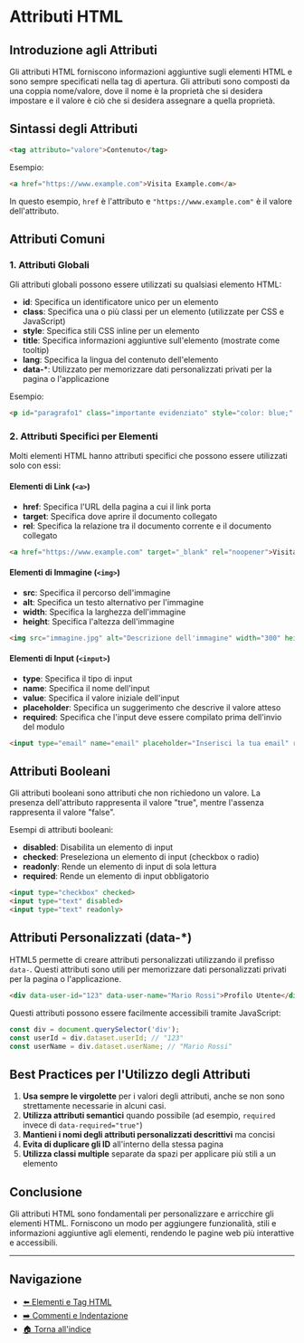 # Attributi HTML

## Introduzione agli Attributi

Gli attributi HTML forniscono informazioni aggiuntive sugli elementi HTML e sono sempre specificati nella tag di apertura. Gli attributi sono composti da una coppia nome/valore, dove il nome è la proprietà che si desidera impostare e il valore è ciò che si desidera assegnare a quella proprietà.

## Sintassi degli Attributi

```html
<tag attributo="valore">Contenuto</tag>
```

Esempio:

```html
<a href="https://www.example.com">Visita Example.com</a>
```

In questo esempio, `href` è l'attributo e `"https://www.example.com"` è il valore dell'attributo.

## Attributi Comuni

### 1. Attributi Globali

Gli attributi globali possono essere utilizzati su qualsiasi elemento HTML:

- **id**: Specifica un identificatore unico per un elemento
- **class**: Specifica una o più classi per un elemento (utilizzate per CSS e JavaScript)
- **style**: Specifica stili CSS inline per un elemento
- **title**: Specifica informazioni aggiuntive sull'elemento (mostrate come tooltip)
- **lang**: Specifica la lingua del contenuto dell'elemento
- **data-***: Utilizzato per memorizzare dati personalizzati privati per la pagina o l'applicazione

Esempio:

```html
<p id="paragrafo1" class="importante evidenziato" style="color: blue;" title="Questo è un paragrafo importante">Contenuto del paragrafo</p>
```

### 2. Attributi Specifici per Elementi

Molti elementi HTML hanno attributi specifici che possono essere utilizzati solo con essi:

#### Elementi di Link (`<a>`)
- **href**: Specifica l'URL della pagina a cui il link porta
- **target**: Specifica dove aprire il documento collegato
- **rel**: Specifica la relazione tra il documento corrente e il documento collegato

```html
<a href="https://www.example.com" target="_blank" rel="noopener">Visita Example.com in una nuova scheda</a>
```

#### Elementi di Immagine (`<img>`)
- **src**: Specifica il percorso dell'immagine
- **alt**: Specifica un testo alternativo per l'immagine
- **width**: Specifica la larghezza dell'immagine
- **height**: Specifica l'altezza dell'immagine

```html
<img src="immagine.jpg" alt="Descrizione dell'immagine" width="300" height="200">
```

#### Elementi di Input (`<input>`)
- **type**: Specifica il tipo di input
- **name**: Specifica il nome dell'input
- **value**: Specifica il valore iniziale dell'input
- **placeholder**: Specifica un suggerimento che descrive il valore atteso
- **required**: Specifica che l'input deve essere compilato prima dell'invio del modulo

```html
<input type="email" name="email" placeholder="Inserisci la tua email" required>
```

## Attributi Booleani

Gli attributi booleani sono attributi che non richiedono un valore. La presenza dell'attributo rappresenta il valore "true", mentre l'assenza rappresenta il valore "false".

Esempi di attributi booleani:
- **disabled**: Disabilita un elemento di input
- **checked**: Preseleziona un elemento di input (checkbox o radio)
- **readonly**: Rende un elemento di input di sola lettura
- **required**: Rende un elemento di input obbligatorio

```html
<input type="checkbox" checked>
<input type="text" disabled>
<input type="text" readonly>
```

## Attributi Personalizzati (data-*)

HTML5 permette di creare attributi personalizzati utilizzando il prefisso `data-`. Questi attributi sono utili per memorizzare dati personalizzati privati per la pagina o l'applicazione.

```html
<div data-user-id="123" data-user-name="Mario Rossi">Profilo Utente</div>
```

Questi attributi possono essere facilmente accessibili tramite JavaScript:

```javascript
const div = document.querySelector('div');
const userId = div.dataset.userId; // "123"
const userName = div.dataset.userName; // "Mario Rossi"
```

## Best Practices per l'Utilizzo degli Attributi

1. **Usa sempre le virgolette** per i valori degli attributi, anche se non sono strettamente necessarie in alcuni casi.
2. **Utilizza attributi semantici** quando possibile (ad esempio, `required` invece di `data-required="true"`)
3. **Mantieni i nomi degli attributi personalizzati descrittivi** ma concisi
4. **Evita di duplicare gli ID** all'interno della stessa pagina
5. **Utilizza classi multiple** separate da spazi per applicare più stili a un elemento

## Conclusione

Gli attributi HTML sono fondamentali per personalizzare e arricchire gli elementi HTML. Forniscono un modo per aggiungere funzionalità, stili e informazioni aggiuntive agli elementi, rendendo le pagine web più interattive e accessibili.

---

## Navigazione

- [⬅️ Elementi e Tag HTML](./03-ElementiTagHTML.md)
- [➡️ Commenti e Indentazione](./05-CommentiIndentazione.md)
- [🏠 Torna all'indice](./README.md)